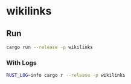 # wikilinks

## Run
```bash
cargo run --release -p wikilinks
```

### With Logs
```bash
RUST_LOG=info cargo r --release -p wikilinks
``` 
